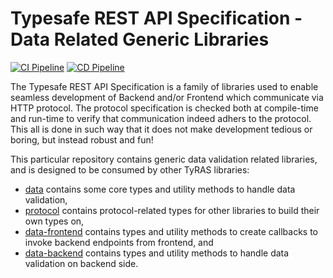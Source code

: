 # Typesafe REST API Specification - Data Related Generic Libraries

[![CI Pipeline](https://github.com/ty-ras/data/actions/workflows/ci.yml/badge.svg)](https://github.com/ty-ras/data/actions/workflows/ci.yml)
[![CD Pipeline](https://github.com/ty-ras/data/actions/workflows/cd.yml/badge.svg)](https://github.com/ty-ras/data/actions/workflows/cd.yml)

The Typesafe REST API Specification is a family of libraries used to enable seamless development of Backend and/or Frontend which communicate via HTTP protocol.
The protocol specification is checked both at compile-time and run-time to verify that communication indeed adhers to the protocol.
This all is done in such way that it does not make development tedious or boring, but instead robust and fun!

This particular repository contains generic data validation related libraries, and is designed to be consumed by other TyRAS libraries:
- [data](./data) contains some core types and utility methods to handle data validation,
- [protocol](./protocol) contains protocol-related types for other libraries to build their own types on,
- [data-frontend](./data-frontend) contains types and utility methods to create callbacks to invoke backend endpoints from frontend, and
- [data-backend](./data-backend) contains types and utility methods to handle data validation on backend side.
